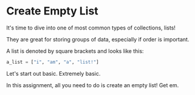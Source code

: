 # Create Empty List

It's time to dive into one of most common types of collections, lists!

They are great for storing groups of data, especially if order is important.

A list is denoted by square brackets and looks like this:

```python
a_list = ["i", "am", "a", "list!"]
```

Let's start out basic. Extremely basic.

In this assignment, all you need to do is create an empty list! Get em.
